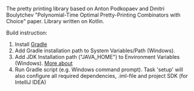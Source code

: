 The pretty printing library based on Anton Podkopaev and Dmitri Boulytchev "Polynomial-Time Optimal Pretty-Printing Combinators with Choice" paper.
Library written on Kotlin.

Build instruction:
1. Install [Gradle](https://gradle.org)
2. Add Gradle installation path to System Variables/Path (Windows).
3. Add JDK Installation path ("JAVA_HOME") to Environment Variables (Windows). [More about](http://docs.oracle.com/cd/E19182-01/820-7851/inst_cli_jdk_javahome_t/index.html)
4. Run Gradle script (e.g. Windows command prompt). Task 'setup' will also configure all required dependencies, .iml-file and project SDK (for IntelliJ IDEA)